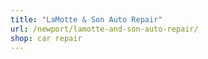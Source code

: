 ```yaml
---
title: "LaMotte & Son Auto Repair"
url: /newport/lamotte-and-son-auto-repair/
shop: car repair
---
```

